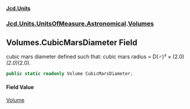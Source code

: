 #### [Jcd.Units](index.md 'index')

### [Jcd.Units.UnitsOfMeasure.Astronomical](Jcd.Units.UnitsOfMeasure.Astronomical.md 'Jcd.Units.UnitsOfMeasure.Astronomical').[Volumes](Volumes.md 'Jcd.Units.UnitsOfMeasure.Astronomical.Volumes')

## Volumes.CubicMarsDiameter Field

cubic mars diameter defined such that: cubic mars radius = D(♂)³ × (2.0)*(2.0)*(2.0).

```csharp
public static readonly Volume CubicMarsDiameter;
```

#### Field Value

[Volume](Volume.md 'Jcd.Units.UnitTypes.Volume')
